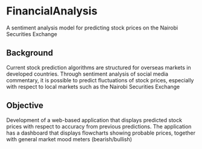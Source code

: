 # FinancialAnalysis
A sentiment analysis model for predicting stock prices on the Nairobi Securities Exchange

## Background

Current stock prediction algorithms are structured for overseas markets in developed countries. Through sentiment analysis of social media commentary, it is possible to predict fluctuations of stock prices, especially with respect to local markets such as the Nairobi Securities Exchange

## Objective

Development of a web-based application that displays predicted stock prices with respect to accuracy from previous predictions. The application has a dashboard that displays flowcharts showing probable prices, together with general market mood meters (bearish/bullish)
